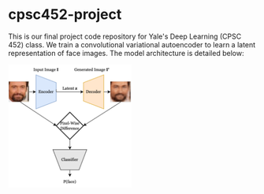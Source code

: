 # cpsc452-project

This is our final project code repository for Yale's Deep Learning (CPSC 452) class. We train a convolutional variational autoencoder to learn a latent representation of face images. The model architecture is detailed below: 

<img src="./Model.png" width="250">
